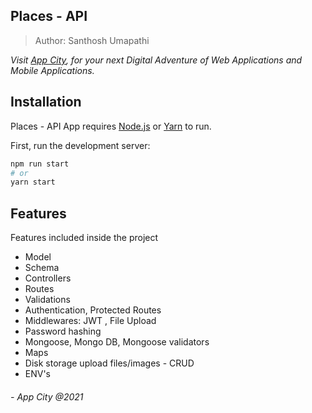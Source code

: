 ## Places - API

> Author: Santhosh Umapathi

_Visit [App City](https://app-city.co), for your next Digital Adventure of Web Applications and Mobile Applications._

## Installation

Places - API App requires [Node.js](https://nodejs.org/) or [Yarn](https://yarnpkg.com/) to run.

First, run the development server:

```bash
npm run start
# or
yarn start
```

## Features

Features included inside the project

- Model
- Schema
- Controllers
- Routes
- Validations
- Authentication, Protected Routes
- Middlewares: JWT , File Upload
- Password hashing
- Mongoose, Mongo DB, Mongoose validators
- Maps
- Disk storage upload files/images - CRUD
- ENV's

###### - App City @2021
